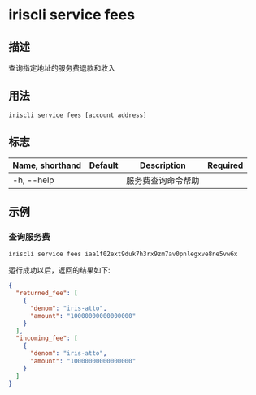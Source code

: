 # iriscli service fees 

## 描述

查询指定地址的服务费退款和收入

## 用法

```
iriscli service fees [account address]
```

## 标志

| Name, shorthand       | Default                 | Description                                                                                                                                           | Required |
| --------------------- | ----------------------- | ----------------------------------------------------------------------------------------------------------------------------------------------------- | -------- |
| -h, --help            |                         | 服务费查询命令帮助                                                                                                                                         |          |

## 示例

### 查询服务费
```shell
iriscli service fees iaa1f02ext9duk7h3rx9zm7av0pnlegxve8ne5vw6x
```

运行成功以后，返回的结果如下:
```json
{
  "returned_fee": [
    {
      "denom": "iris-atto",
      "amount": "10000000000000000"
    }
  ],
  "incoming_fee": [
    {
      "denom": "iris-atto",
      "amount": "10000000000000000"
    }
  ]
}
```

